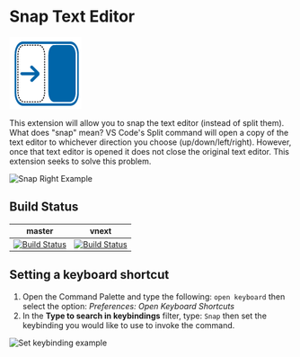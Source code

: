 # Snap Text Editor

![Icon](./resources/snapIcon.png)

This extension will allow you to snap the text editor (instead of split them). What does "snap" mean? VS Code's Split command will open a copy of the text editor to whichever direction you choose (up/down/left/right). However, once that text editor is opened it does not close the original text editor. This extension seeks to solve this problem.

![Snap Right Example](https://user-images.githubusercontent.com/8602418/68525736-957d1880-0289-11ea-9d41-6f81b5d96b47.gif)

## Build Status

master|vnext
---|---
[![Build Status](https://dev.azure.com/parithon/vscode-snap-TextEditor/_apis/build/status/vNext%20Pipeline?branchName=master)](https://dev.azure.com/parithon/vscode-snap-TextEditor/_build/latest?definitionId=69&branchName=master)|[![Build Status](https://dev.azure.com/parithon/vscode-snap-TextEditor/_apis/build/status/vNext%20Pipeline?branchName=vnext)](https://dev.azure.com/parithon/vscode-snap-TextEditor/_build/latest?definitionId=69&branchName=vnext)

## Setting a keyboard shortcut

1. Open the Command Palette and type the following: `open keyboard` then select the option: *Preferences: Open Keyboard Shortcuts*
1. In the **Type to search in keybindings** filter, type: `Snap` then set the keybinding you would like to use to invoke the command.

![Set keybinding example](https://user-images.githubusercontent.com/8602418/68525810-6024fa80-028a-11ea-9fbe-25b9b5be37a7.gif)
